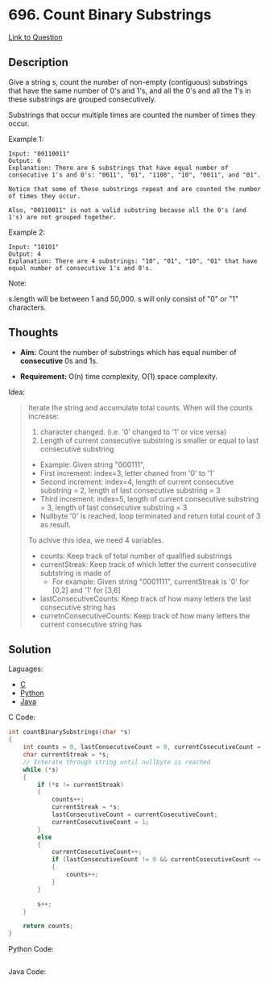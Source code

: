 # 696. Count Binary Substrings

[Link to Question](https://leetcode.com/problems/count-binary-substrings/submissions/)

## Description

Give a string s, count the number of non-empty (contiguous) substrings that have the same number of 0's and 1's, and all the 0's and all the 1's in these substrings are grouped consecutively.

Substrings that occur multiple times are counted the number of times they occur.

Example 1:

```
Input: "00110011"
Output: 6
Explanation: There are 6 substrings that have equal number of consecutive 1's and 0's: "0011", "01", "1100", "10", "0011", and "01".

Notice that some of these substrings repeat and are counted the number of times they occur.

Also, "00110011" is not a valid substring because all the 0's (and 1's) are not grouped together.
```

Example 2:

```
Input: "10101"
Output: 4
Explanation: There are 4 substrings: "10", "01", "10", "01" that have equal number of consecutive 1's and 0's.
```

Note:

s.length will be between 1 and 50,000.
s will only consist of "0" or "1" characters.

## Thoughts

- **Aim:** Count the number of substrings which has equal number of **consecutive** 0s and 1s.

- **Requirement:** O(n) time complexity, O(1) space complexity.

Idea:

> Iterate the string and accumulate total counts.
> When will the counts increase:
>
> 1. character changed. (i.e. '0' changed to '1' or vice versa)
> 2. Length of current consecutive substring is smaller or equal to last consecutive substring
>
> - Example: Given string "000111",
> - First increment: index=3, letter chaned from '0' to '1'
> - Second increment: index=4, length of current consecutive substring = 2, length of last consecutive substring = 3
> - Third increment: index=5, length of current consecutive substring = 3, length of last consecutive substring = 3
> - Nullbyte '0' is reached, loop terminated and return total count of 3 as result.
>
> To achive this idea, we need 4 variables.
>
> - counts: Keep track of total number of qualified substrings
> - currentStreak: Keep track of which letter the current consecutive subtstring is made of
>   - For example: Given string "0001111", currentStreak is '0' for [0,2] and '1' for [3,6]
> - lastConsecutiveCounts: Keep track of how many letters the last consecutive string has
> - curretnConsecutiveCounts: Keep track of how many letters the current consecutive string has

## Solution

Laguages:

- [C](#C)
- [Python](#python)
- [Java](#java)

<div id="C"></div>C Code:

```C
int countBinarySubstrings(char *s)
{
    int counts = 0, lastConsecutiveCount = 0, currentCosecutiveCount = 0;
    char currentStreak = *s;
    // Interate through string until nullbyte is reached
    while (*s)
    {
        if (*s != currentStreak)
        {
            counts++;
            currentStreak = *s;
            lastConsecutiveCount = currentCosecutiveCount;
            currentCosecutiveCount = 1;
        }
        else
        {
            currentCosecutiveCount++;
            if (lastConsecutiveCount != 0 && currentCosecutiveCount <= lastConsecutiveCount)
            {
                counts++;
            }
        }

        s++;
    }

    return counts;
}
```

<div id="python"></div>Python Code:

```python

```

<div id="java"></div>Java Code:

```java

```
